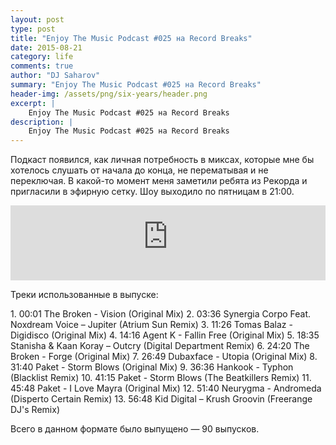 ```yaml
---
layout: post
type: post
title: "Enjoy The Music Podcast #025 на Record Breaks"
date: 2015-08-21
category: life
comments: true
author: "DJ Saharov"
summary: "Enjoy The Music Podcast #025 на Record Breaks"
header-img: /assets/png/six-years/header.png
excerpt: |
    Enjoy The Music Podcast #025 на Record Breaks
description: |
    Enjoy The Music Podcast #025 на Record Breaks
---
```


<p>
<span class="firstcharacter">П</span>одкаст появился, как личная потребность в миксах, которые мне бы хотелось слушать от начала до конца, не перематывая и не переключая. В какой-то момент меня заметили ребята из Рекорда и пригласили в эфирную сетку. Шоу выходило по пятницам в 21:00.
</p>

<iframe width="100%" height="120" src="https://player-widget.mixcloud.com/widget/iframe/?hide_cover=1&feed=%2Fdjsaharovofficial%2Fenjoy-the-music-podcast-025%2F" frameborder="0" allow="encrypted-media; fullscreen; autoplay; idle-detection; speaker-selection; web-share;" ></iframe>

<p>Треки использованные в выпуске:</p>
1. 00:01 The Broken - Vision (Original Mix)
2. 03:36 Synergia Corpo Feat. Noxdream Voice  – Jupiter (Atrium Sun Remix)
3. 11:26 Tomas Balaz - Digidisco (Original Mix)
4. 14:16 Agent K - Fallin Free (Original Mix)
5. 18:35 Stanisha & Kaan Koray – Outcry (Digital Department Remix)
6. 24:20 The Broken - Forge (Original Mix)
7. 26:49 Dubaxface - Utopia (Original Mix)
8. 31:40 Paket - Storm Blows (Original Mix)
9. 36:36 Hankook - Typhon (Blacklist Remix)
10. 41:15 Paket - Storm Blows (The Beatkillers Remix)
11. 45:48 Paket - I Love Mayra (Original Mix)
12. 51:40 Neurygma - Andromeda (Disperto Certain Remix)
13. 56:48 Kid Digital – Krush Groovin (Freerange DJ's Remix)

<p>Всего в данном формате было выпущено &mdash; 90 выпусков.</p>